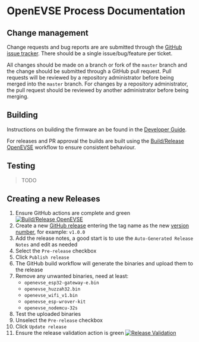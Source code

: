 # OpenEVSE Process Documentation

## Change management

Change requests and bug reports are are submitted through the [GitHub issue tracker](https://github.com/OpenEVSE/ESP32_WiFi_V4.x/issues). There should be a single issue/bug/feature per ticket.

All changes should be made on a branch or fork of the `master` branch and the change should be submitted through a GitHub pull request. Pull requests will be reviewed by a repository administrator before being merged into the `master` branch. For changes by a repository administrator, the pull request should be reviewed by another administrator before being merging.

## Building

Instructions on building the firmware an be found in the [Developer Guide](developer-guide.md).

For releases and PR approval the builds are built using the [Build/Release OpenEVSE](https://github.com/OpenEVSE/ESP32_WiFi_V4.x/actions/workflows/build.yaml) workflow to ensure consistent behaviour.

## Testing

> TODO

## Creating a new Releases

1. Ensure GitHub actions are complete and green
    [![Build/Release OpenEVSE](https://github.com/OpenEVSE/ESP32_WiFi_V4.x/actions/workflows/build.yaml/badge.svg)](https://github.com/OpenEVSE/ESP32_WiFi_V4.x/actions/workflows/build.yaml)
1. Create a new [GitHub release](https://github.com/OpenEVSE/ESP32_WiFi_V4.x/releases/new) entering the tag name as the new [version number](https://semver.org/), for example: `v1.0.0`
1. Add the release notes, a good start is to use the `Auto-Generated Release Notes` and edit as needed
1. Select the `Pre-release` checkbox
1. Click `Publish release`
1. The GitHub build workflow will generate the binaries and upload them to the release
1. Remove any unwanted binaries, need at least:
    - `openevse_esp32-gateway-e.bin`
    - `openevse_huzzah32.bin`
    - `openevse_wifi_v1.bin`
    - `openevse_esp-wrover-kit`
    - `openevse_nodemcu-32s`
1. Test the uploaded binaries
1. Unselect the `Pre-release` checkbox
1. Click `Update release`
1. Ensure the release validation action is green
    [![Release Validation](https://github.com/OpenEVSE/ESP32_WiFi_V4.x/actions/workflows/release_validation.yaml/badge.svg)](https://github.com/OpenEVSE/ESP32_WiFi_V4.x/actions/workflows/release_validation.yaml)
